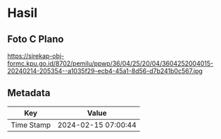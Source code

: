 # Hasil

## Foto C Plano

https://sirekap-obj-formc.kpu.go.id/8702/pemilu/ppwp/36/04/25/20/04/3604252004015-20240214-205354--a1035f29-ecb4-45a1-8d56-d7b241b0c567.jpg


## Metadata

| Key        | Value               |
| ---------- | ------------------- |
| Time Stamp | 2024-02-15 07:00:44 |



